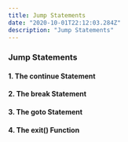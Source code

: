 ```yaml
---
title: Jump Statements
date: "2020-10-01T22:12:03.284Z"
description: "Jump Statements"
---
```


### Jump Statements

#### 1. The continue Statement

#### 2. The break Statement

#### 3. The goto Statement

#### 4. The exit() Function
